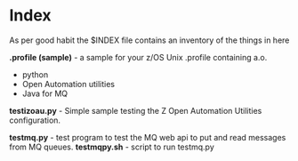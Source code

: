 # Index

As per good habit the $INDEX file contains an inventory of the things in here

**.profile (sample)** - a sample for your z/OS Unix .profile containing a.o.
- python
- Open Automation utilities
- Java for MQ

**testizoau.py** - Simple sample testing the Z Open Automation Utilities configuration.

**testmq.py** - test program to test the MQ web api to put and read messages from MQ queues.
**testmqpy.sh** - script to run testmq.py


